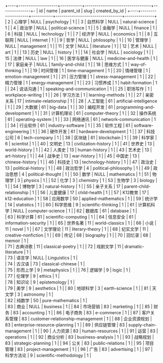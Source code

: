 +----+--------------------+-----------+----------------------------------+---------------+-
| id | name               | parent_id | slug                             | created_by_id | 
+----+--------------------+-----------+----------------------------------+---------------+
|  2 | 心理学             |      NULL | psychology                       |             1 |
|  3 | 自然科学           |      NULL | natural-science                  |             1 | 
|  4 | 政治学             |      NULL | political-science                |             1 |
|  5 | 金融学             |      NULL | finance                          |             1 |
|  6 | 科技               |      NULL | technology                       |             1 |
|  7 | 经济学             |      NULL | economics                        |             1 |
|  8 | 互联网             |      NULL | internet                         |             1 |
|  9 | 哲学               |      NULL | philosophy                       |             1 |
| 10 | 管理学             |      NULL | management                       |             1 |
| 11 | 文学               |      NULL | literature                       |             1 |
| 12 | 艺术               |      NULL | art                              |             1 |
| 13 | 历史               |      NULL | history                          |             1 |
| 14 | 社会学             |      NULL | sociology                        |             1 |
| 15 | 法律               |      NULL | law                              |             1 |
| 16 | 医学与健康         |      NULL | medicine-and-health              |             1 | 
| 17 | 家庭亲子           |      NULL | family-and-child                 |             1 | 
| 18 | 思维方式           |         1 | way-of-thinking                  |             1 | 
| 19 | 时间管理           |         1 | time-management                  |             1 | 
| 20 | 情绪管理           |         1 | emotion-management               |             1 | 
| 21 | 压力管理           |         1 | stress-management                |             1 | 
| 22 | 精力管理           |         1 | energy-management                |             1 | 
| 23 | 习惯养成           |         1 | habit-formation                  |             1 | 
| 24 | 说话沟通           |         1 | speaking-and-communication       |             1 | 
| 25 | 职场写作           |         1 | workplace-writing                |             1 | 
| 26 | 学习方法           |         1 | learning-methods                 |             1 | 
| 27 | 亲密关系           |        17 | intimate-relationship            |             1 | 
| 28 | 人工智能           |        61 | artificial-intelligence          |             1 | 
| 29 | 大数据             |        61 | big-data                         |             1 |
| 30 | 编程开发           |        61 | programming-and-development      |             1 | 
| 31 | 计算机理论         |        61 | computer-theory                  |             1 | 
| 32 | 操作系统           |        61 | operating-system                 |             1 | 
| 33 | 网络通讯           |        61 | network-communication            |             1 | 
| 34 | 行业软件           |        61 | industry-software                |             1 | 
| 35 | 软件工程           |        61 | software-engineering             |             1 | 
| 36 | 硬件开发           |        61 | hardware-development             |             1 | 
| 37 | 科技公司           |         6 | tech-company                     |             1 | 
| 38 | 区块链             |        61 | blockchain                       |             1 |
| 39 | 科学家             |         6 | scientist                        |             1 |
| 40 | 文明史             |        13 | civilization-history             |             1 |
| 41 | 世界史             |        13 | world-history                    |             1 |
| 42 | 人类史             |        13 | human-history                    |             1 |
| 43 | 艺术史             |        13 | art-history                      |             1 |
| 44 | 战争史             |        13 | war-history                      |             1 |
| 45 | 中国史             |        13 | chinese-history                  |             1 |
| 46 | 科技史             |        13 | technology-history               |             1 |
| 47 | 政治史             |        13 | political-history                |             1 |
| 48 | 政治哲学           |         4 | political-philosophy             |             1 | 
| 49 | 政治思想           |         4 | political-thought                |             1 | 
| 50 | 数学               |      NULL | mathematics                      |             1 
| 51 | 物理学             |         3 | physics                          |             1 |
| 52 | 化学               |         3 | chemistry                        |             1 
| 53 | 生物学             |         3 | biology                          |             1 |
| 54 | 博物学             |         3 | natural-history                  |             1 |
| 55 | 亲子关系           |        17 | parent-child-relationship        |             1 | 
| 56 | 儿童健康           |        17 | child-health                     |             1 | 
| 57 | K12教育            |        17 | k12-education                    |             1 
| 58 | 应用数学           |        50 | applied-mathematics              |             1 | 
| 59 | 统计学             |        14 | statistics                       |             1 |
| 60 | 科学思维           |         9 | scientific-thinking              |             1 | 
| 61 | 计算机科学         |      NULL | computer-science                 |             1 |
| 62 | 数据库             |        61 | database                         |             1 |  
| 63 | 科学计算           |        61 | scientific-computing             |             1 | 
| 64 | 信息安全           |        61 | information-security             |             1 | 
| 65 | 世界名著           |        11 | world-classics                   |             1 | 
| 66 | 小说               |        11 | novel                            |             1 | 
| 67 | 文学理论           |        11 | literary-theory                  |             1 | 
| 68 | 纪实文学           |        11 | creative-nonfiction              |             1 | 
| 69 | 传记               |        68 | biography                        |             1 | 
| 70 | 回忆录             |        68 | memoir                           |             1 |  
| 71 | 古典诗歌           |        11 | classical-poetry                 |             1 | 
| 72 | 戏剧文学           |        11 | dramatic-literature              |             1 |  
| 73 | 语言学             |      NULL | Linguistics                      |             1 |  
| 74 | 古汉语             |        73 | classical-chinese                |             1 |  
| 75 | 形而上学           |         9 | metaphysics                      |             1 | 
| 76 | 逻辑学             |         9 | logic                            |             1 |  
| 77 | 伦理学             |         9 | ethics                           |             1 |  
| 78 | 知识论             |         9 | epistemology                     |             1 |  
| 79 | 美学               |         9 | aesthetics                       |             1 | 
| 80 | 地球科学           |         3 | earth-science                    |             1 | 
| 81 | 天文学             |         3 | astronomy                        |             1 |  
| 82 | 纯数学             |        50 | pure-mathematics                 |             1 |  
| 83 | 商业               |      NULL | business                         |             1 | 
| 84 | 市场营销           |        83 | marketing                        |             1 | 
| 85 | 财务               |        83 | accounting                       |             1 | 
| 86 | 电子商务           |        83 | e-commerce                       |             1 | 
| 87 | 客户关系管理       |        83 | customer-relationship-management |             1 | 
| 88 | 企业资源规划       |        83 | enterprise-resource-planning     |             1 | 
| 89 | 供应链管理         |        83 | supply-chain-management          |             1 | 
| 90 | 人力资源           |        83 | human-resources                  |             1 | 
| 91 | 运营               |        83 | operations                       |             1 | 
| 92 | 商业分析           |        83 | business-analysis                |             1 | 
| 93 | 战略规划           |        83 | strategic-planning               |             1 | 
| 94 | 公关               |        83 | public-relations                 |             1 | 
| 95 | 项目管理           |        83 | project-management               |             1 | 
| 96 | 广告               |        83 | advertising                      |             1 | 
| 97 | 科学方法论         |         9 | scientific-methodology           |             1 | 